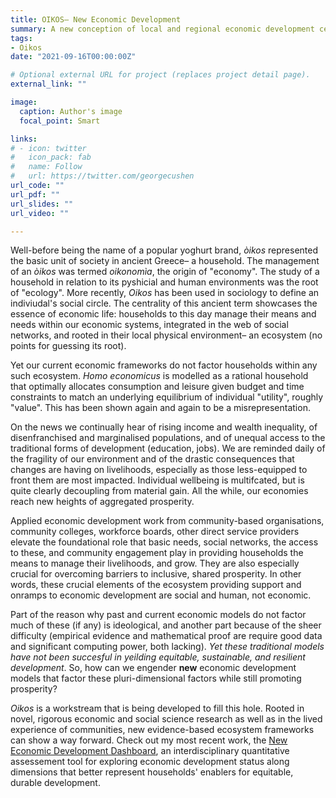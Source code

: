 ```yaml
---
title: OIKOS– New Economic Development
summary: A new conception of local and regional economic development centered around the ecosystem that enables inclusive, sustainable, and resilient prosperity for households. 
tags:
- Oikos
date: "2021-09-16T00:00:00Z"

# Optional external URL for project (replaces project detail page).
external_link: ""

image:
  caption: Author's image
  focal_point: Smart

links:
# - icon: twitter
#   icon_pack: fab
#   name: Follow
#   url: https://twitter.com/georgecushen
url_code: ""
url_pdf: ""
url_slides: ""
url_video: ""

---
```

Well-before being the name of a popular yoghurt brand, *òikos* represented the basic unit of society in ancient Greece– a household. The management of an *òikos* was termed *oikonomìa*, the origin of "economy". The study of a household in relation to its pyshicial and human environments was the root of "ecology". More recently, *Oikos* has been used in sociology to define an indiviudal's social circle. The centrality of this ancient term showcases the essence of economic life: households to this day manage their means and needs within our economic systems, integrated in the web of social networks, and rooted in their local physical environment– an ecosystem (no points for guessing its root).

Yet our current economic frameworks do not factor households within any such ecosystem. *Homo economicus* is modelled as a rational household that optimally allocates consumption and leisure given budget and time constraints to match an underlying equilibrium of individual "utility", roughly "value". This has been shown again and again to be a misrepresentation.

On the news we continually hear of rising income and wealth inequality, of disenfranchised and marginalised populations, and of unequal access to the traditional forms of development (education, jobs). We are reminded daily of the fragility of our environment and of the drastic consequences that changes are having on livelihoods, especially as those less-equipped to front them are most impacted. Individual wellbeing is multifcated, but is quite clearly decoupling from material gain. All the while, our economies reach new heights of aggregated prosperity.

Applied economic development work from community-based organisations, community colleges, workforce boards, other direct service providers elevate the foundational role that basic needs, social networks, the access to these, and community engagement play in providing households the means to manage their livelihoods, and grow. They are also especially crucial for overcoming barriers to inclusive, shared prosperity. In other words, these crucial elements of the ecosystem providing support and onramps to economic development are social and human, not economic. 

Part of the reason why past and current economic models do not factor much of these (if any) is ideological, and another part because of the sheer difficulty (empirical evidence and mathematical proof are require good data and significant computing power, both lacking). *Yet these traditional models have not been succesful in yeilding equitable, sustainable, and resilient development*. So, how can we engender **new** economic development models that factor these pluri-dimensional factors while still promoting prosperity?

*Oikos* is a workstream that is being developed to fill this hole. Rooted in novel, rigorous economic and social science research as well as in the lived experience of communities, new evidence-based ecosystem frameworks can show a way forward. Check out my most recent work, the [New Economic Development Dashboard](https://ned-dashboard.onrender.com), an interdisciplinary quantitative assessement tool for exploring economic development status along dimensions that better represent households' enablers for equitable, durable development.

